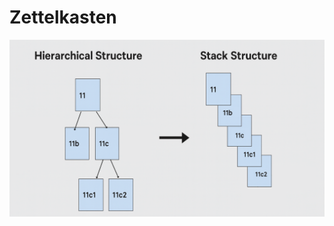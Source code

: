 # Zettelkasten

![Zettelkasten Diagram](https://raw.githubusercontent.com/luantorrex/zettelkasten/main/zettelkasten.png)
